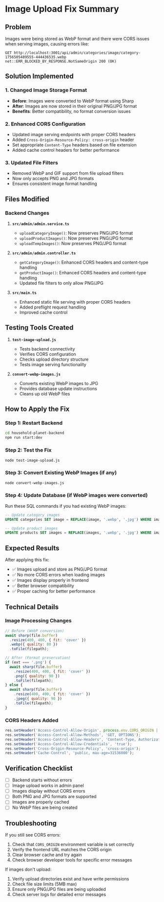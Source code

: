 # Image Upload Fix Summary

## Problem
Images were being stored as WebP format and there were CORS issues when serving images, causing errors like:
```
GET http://localhost:3001/api/admin/categories/image/category-1756505489555-444436535.webp net::ERR_BLOCKED_BY_RESPONSE.NotSameOrigin 200 (OK)
```

## Solution Implemented

### 1. Changed Image Storage Format
- **Before**: Images were converted to WebP format using Sharp
- **After**: Images are now stored in their original PNG/JPG format
- **Benefits**: Better compatibility, no format conversion issues

### 2. Enhanced CORS Configuration
- Updated image serving endpoints with proper CORS headers
- Added `Cross-Origin-Resource-Policy: cross-origin` header
- Set appropriate `Content-Type` headers based on file extension
- Added cache control headers for better performance

### 3. Updated File Filters
- Removed WebP and GIF support from file upload filters
- Now only accepts PNG and JPG formats
- Ensures consistent image format handling

## Files Modified

### Backend Changes

1. **`src/admin/admin.service.ts`**
   - `uploadCategoryImage()`: Now preserves PNG/JPG format
   - `uploadProductImages()`: Now preserves PNG/JPG format  
   - `uploadTempImages()`: Now preserves PNG/JPG format

2. **`src/admin/admin.controller.ts`**
   - `getCategoryImage()`: Enhanced CORS headers and content-type handling
   - `getProductImage()`: Enhanced CORS headers and content-type handling
   - Updated file filters to only allow PNG/JPG

3. **`src/main.ts`**
   - Enhanced static file serving with proper CORS headers
   - Added preflight request handling
   - Improved cache control

## Testing Tools Created

1. **`test-image-upload.js`**
   - Tests backend connectivity
   - Verifies CORS configuration
   - Checks upload directory structure
   - Tests image serving functionality

2. **`convert-webp-images.js`**
   - Converts existing WebP images to JPG
   - Provides database update instructions
   - Cleans up old WebP files

## How to Apply the Fix

### Step 1: Restart Backend
```bash
cd household-planet-backend
npm run start:dev
```

### Step 2: Test the Fix
```bash
node test-image-upload.js
```

### Step 3: Convert Existing WebP Images (if any)
```bash
node convert-webp-images.js
```

### Step 4: Update Database (if WebP images were converted)
Run these SQL commands if you had existing WebP images:

```sql
-- Update category images
UPDATE categories SET image = REPLACE(image, '.webp', '.jpg') WHERE image LIKE '%.webp';

-- Update product images  
UPDATE products SET images = REPLACE(images, '.webp', '.jpg') WHERE images LIKE '%.webp%';
```

## Expected Results

After applying this fix:
- ✅ Images upload and store as PNG/JPG format
- ✅ No more CORS errors when loading images
- ✅ Images display properly in frontend
- ✅ Better browser compatibility
- ✅ Proper caching for better performance

## Technical Details

### Image Processing Changes
```javascript
// Before (WebP conversion)
await sharp(file.buffer)
  .resize(400, 400, { fit: 'cover' })
  .webp({ quality: 80 })
  .toFile(filepath);

// After (Format preservation)
if (ext === '.png') {
  await sharp(file.buffer)
    .resize(400, 400, { fit: 'cover' })
    .png({ quality: 90 })
    .toFile(filepath);
} else {
  await sharp(file.buffer)
    .resize(400, 400, { fit: 'cover' })
    .jpeg({ quality: 90 })
    .toFile(filepath);
}
```

### CORS Headers Added
```javascript
res.setHeader('Access-Control-Allow-Origin', process.env.CORS_ORIGIN || 'http://localhost:3000');
res.setHeader('Access-Control-Allow-Methods', 'GET, OPTIONS');
res.setHeader('Access-Control-Allow-Headers', 'Content-Type, Authorization');
res.setHeader('Access-Control-Allow-Credentials', 'true');
res.setHeader('Cross-Origin-Resource-Policy', 'cross-origin');
res.setHeader('Cache-Control', 'public, max-age=31536000');
```

## Verification Checklist

- [ ] Backend starts without errors
- [ ] Image upload works in admin panel
- [ ] Images display without CORS errors
- [ ] Both PNG and JPG formats are supported
- [ ] Images are properly cached
- [ ] No WebP files are being created

## Troubleshooting

If you still see CORS errors:
1. Check that `CORS_ORIGIN` environment variable is set correctly
2. Verify the frontend URL matches the CORS origin
3. Clear browser cache and try again
4. Check browser developer tools for specific error messages

If images don't upload:
1. Verify upload directories exist and have write permissions
2. Check file size limits (5MB max)
3. Ensure only PNG/JPG files are being uploaded
4. Check server logs for detailed error messages